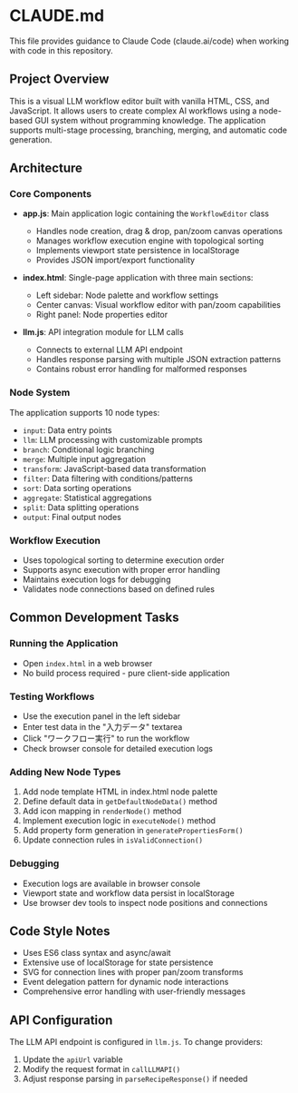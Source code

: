 # CLAUDE.md

This file provides guidance to Claude Code (claude.ai/code) when working with code in this repository.

## Project Overview

This is a visual LLM workflow editor built with vanilla HTML, CSS, and JavaScript. It allows users to create complex AI workflows using a node-based GUI system without programming knowledge. The application supports multi-stage processing, branching, merging, and automatic code generation.

## Architecture

### Core Components

- **app.js**: Main application logic containing the `WorkflowEditor` class
  - Handles node creation, drag & drop, pan/zoom canvas operations
  - Manages workflow execution engine with topological sorting
  - Implements viewport state persistence in localStorage
  - Provides JSON import/export functionality

- **index.html**: Single-page application with three main sections:
  - Left sidebar: Node palette and workflow settings
  - Center canvas: Visual workflow editor with pan/zoom capabilities
  - Right panel: Node properties editor

- **llm.js**: API integration module for LLM calls
  - Connects to external LLM API endpoint
  - Handles response parsing with multiple JSON extraction patterns
  - Contains robust error handling for malformed responses

### Node System

The application supports 10 node types:
- `input`: Data entry points
- `llm`: LLM processing with customizable prompts
- `branch`: Conditional logic branching  
- `merge`: Multiple input aggregation
- `transform`: JavaScript-based data transformation
- `filter`: Data filtering with conditions/patterns
- `sort`: Data sorting operations
- `aggregate`: Statistical aggregations
- `split`: Data splitting operations
- `output`: Final output nodes

### Workflow Execution

- Uses topological sorting to determine execution order
- Supports async execution with proper error handling
- Maintains execution logs for debugging
- Validates node connections based on defined rules

## Common Development Tasks

### Running the Application
- Open `index.html` in a web browser
- No build process required - pure client-side application

### Testing Workflows
- Use the execution panel in the left sidebar
- Enter test data in the "入力データ" textarea
- Click "ワークフロー実行" to run the workflow
- Check browser console for detailed execution logs

### Adding New Node Types
1. Add node template HTML in index.html node palette
2. Define default data in `getDefaultNodeData()` method
3. Add icon mapping in `renderNode()` method  
4. Implement execution logic in `executeNode()` method
5. Add property form generation in `generatePropertiesForm()`
6. Update connection rules in `isValidConnection()`

### Debugging
- Execution logs are available in browser console
- Viewport state and workflow data persist in localStorage
- Use browser dev tools to inspect node positions and connections

## Code Style Notes

- Uses ES6 class syntax and async/await
- Extensive use of localStorage for state persistence
- SVG for connection lines with proper pan/zoom transforms
- Event delegation pattern for dynamic node interactions
- Comprehensive error handling with user-friendly messages

## API Configuration

The LLM API endpoint is configured in `llm.js`. To change providers:
1. Update the `apiUrl` variable
2. Modify the request format in `callLLMAPI()`
3. Adjust response parsing in `parseRecipeResponse()` if needed